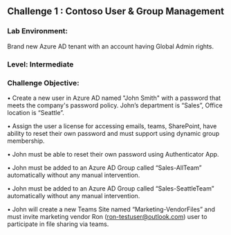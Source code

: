 ## Challenge 1 : Contoso User & Group Management

### **Lab Environment:** 
Brand new Azure AD tenant with an account having Global Admin rights. 

### **Level:** Intermediate 

### **Challenge Objective:**
• Create a new user in Azure AD named "John Smith" with a password 
that meets the company's password policy. John’s department is 
“Sales”, Office location is “Seattle”.

• Assign the user a license for accessing emails, teams, SharePoint, have 
ability to reset their own password and must support using dynamic 
group membership.

• John must be able to reset their own password using Authenticator 
App. 

• John must be added to an Azure AD Group called “Sales-AllTeam” 
automatically without any manual intervention.

• John must be added to an Azure AD Group called “Sales-SeattleTeam” 
automatically without any manual intervention.

• John will create a new Teams Site named “Marketing-VendorFiles” and 
must invite marketing vendor Ron (ron-testuser@outlook.com) user to 
participate in file sharing via teams.
